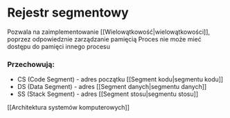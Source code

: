 # Rejestr segmentowy

Pozwala na zaimplementowanie [[Wielowątkowość|wielowątkowości]], poprzez odpowiedznie zarządzanie pamięcią
Proces nie może mieć dostępu do pamięci innego procesu

### Przechowują:
- CS (Code Segment) - adres początku [[Segment kodu|segmentu kodu]]
- DS (Data Segment) - adres [[Segment danych|segmentu danych]]
- SS (Stack Segment) - adres [[Segment stosu|segmentu stosu]]

[[Architektura systemów komputerowych]]